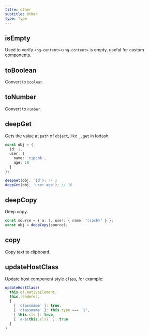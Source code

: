 ```yaml
---
title: other
subtitle: Other
type: Type
---
```


## isEmpty

Used to verify `<ng-content></ng-content>` is empty, useful for custom components.

## toBoolean

Convert to `boolean`.

## toNumber

Convert to `number`.

## deepGet

Gets the value at `path` of `object`, like `_.get` in lodash.

```ts
const obj = {
  id: 1,
  user: {
    name: 'cipchk',
    age: 18
  }
};

deepGet(obj, 'id'); // 1
deepGet(obj, 'user.age'); // 18
```

## deepCopy

Deep copy.

```ts
const source = { a: 1, user: { name: 'cipchk' } };
const obj = deepCopy(source);
```

## copy

Copy text to clipboard.

## updateHostClass

Update host component style `class`, for example:

```ts
updateHostClass(
  this.el.nativeElement,
  this.renderer,
  {
    [ 'classname' ]: true,
    [ 'classname' ]: this.type === '1',
    [ this.cls ]: true,
    [ `a-${this.cls}` ]: true
  }
)
```
